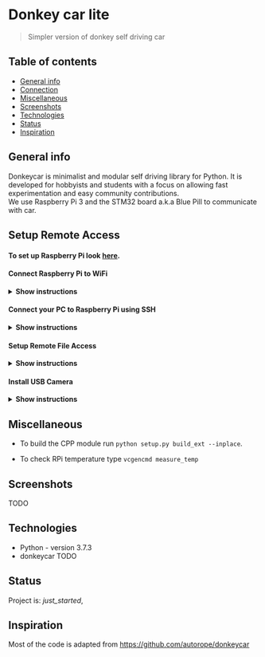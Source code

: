 # Donkey car lite
> Simpler version of donkey self driving car

## Table of contents
* [General info](#general-info)
* [Connection](#connection)
* [Miscellaneous](#miscellaneous)
* [Screenshots](#screenshots)
* [Technologies](#technologies)
* [Status](#status)
* [Inspiration](#inspiration)

## General info
Donkeycar is minimalist and modular self driving library for Python. It is developed for hobbyists and students with a focus on allowing fast experimentation and easy community contributions.
<br>
We use Raspberry Pi 3 and the STM32 board a.k.a Blue Pill to communicate with car.

## Setup Remote Access
#### To set up Raspberry Pi look [here](https://projects.raspberrypi.org/en/projects/raspberry-pi-setting-up).

#### Connect Raspberry Pi to WiFi

<details><summary><b>Show instructions</b></summary>

1. Check for available WiFi on your Raspberry Pi:

    ```sh
    $ sudo iwlist wlan0 scan |more
    ```

2. Input the ESSID and password into the configuration file.

    ```sh
    $ sudo wpa_passphrase "login" "password"
    ```

    Append it to configuration file.
    ```sh
    $ sudo wpa_passphrase "login" "password" | sudo tee -a /etc/wpa_supplicant/wpa_supplicant.conf
    ```

    Go to `wpa_supplicant.conf` file and delete non hashed password. (`ctr + k` to cut line, then `ctr + x` to save)
    ```sh
    $ sudo nano -w /etc/wpa_supplicant/wpa_supplicant.conf
    ```

3. Reconfigure and connect to a new network.

    To check connection.
    ```sh
    $ ifconfig wlan0
    ```

    To reconfigure connection.
    ```sh
    $ sudo wpa_cli -i wlan0
    ```
    You should get `OK` output.

    Now if you check connection again there will be information about your network.
</details>

#### Connect your PC to Raspberry Pi using SSH

<details><summary><b>Show instructions</b></summary>

  1. Make sure SSH and VNC is enabled. If not go to `sudo raspi-config` then `Interfacing Options`.

  2. Connect your PC to the same WiFi network.

  3. Get your Raspberry Pi ip adress. `ifconfig` or use IP Scanner.

  4. Connect your PC to Raspberry using for e.g. [PuTTY](https://www.putty.org/) (only command line)
     or [VNC Viewer](https://www.realvnc.com/en/connect/download/viewer/) (full preview).

</details>


#### Setup Remote File Access

<details><summary><b>Show instructions</b></summary>

  1. Install Samba File Server on Raspberry Pi.
      ```sh
      $ sudo apt-get install samba samba-common-bin -y
      ```

      ```sh
      $ sudo rm /etc/samba/smb.conf
      ```

      ```sh
      $ sudo nano /etc/samba/smb.conf
      ```

  2. Paste in the following lines into the nano editor.
      ```sh
      [global]
      netbios name = Pi
      server string = The PiCar File System
      workgroup = WORKGROUP

      [HOMEPI]
      path = /home/pi
      comment = No comment
      browsable = yes
      writable = Yes
      create mask = 0777
      directory mask = 0777
      public = no
      ```

  3. Create samba password.
      ```sh
      $ sudo smbpasswd -a pi
      ```

  4. Restart samba server.
      ```sh
      $ sudo service smbd restart
      ```

  5. Go to your PC (Windows), open `cmd` and type:
      ```sh
      C:\Users\My_user_name>net use r: \\your_raspberry_ip\homepi
      ```
      `dir r:` to check directory <br>
      `r:` to switch to Pi your disk

  From now on you are able to access your Pi's content in `This PC` as it's an external drive.
  <br>

  For Mac users check [this](https://osxdaily.com/2010/09/20/map-a-network-drive-on-a-mac/).
</details>


#### Install USB Camera

<details><summary><b>Show instructions</b></summary>

  1. To enable video preview using VNC, open the VNC Server dialog (top bar on the RPi), navigate to Menu > Options > Troubleshooting, and select `Enable direct capture mode`.

  2. Run `raspivid -f` in terminal to see if it works.

  3. You might also use cheese if you want.
      ```sh
      $ sudo apt-get install cheese -y
      ```
      (It didn't work for me, tho.)

  4. Simple python scipt worked the best for me.
      ```sh
      from picamera import PiCamera
      from time import sleep

      camera = PiCamera()
      camera.rotation = 180
      camera.start_preview(alpha=200)
      sleep(5)
      camera.stop_preview()
      ```

</details>

## Miscellaneous
* To build the CPP module run `python setup.py build_ext --inplace`.

* To check RPi temperature type `vcgencmd measure_temp
`

## Screenshots
TODO

## Technologies
* Python - version 3.7.3
* donkeycar
TODO

## Status
Project is: _just_started_,

## Inspiration
Most of the code is adapted from https://github.com/autorope/donkeycar
